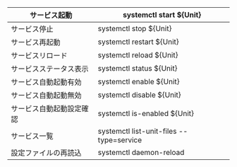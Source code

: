| サービス起動 | systemctl start ${Unit} |
| --- | --- |
| サービス停止 | systemctl stop ${Unit} |
| サービス再起動 | systemctl restart ${Unit} |
| サービスリロード | systemctl reload ${Unit} |
| サービスステータス表示 | systemctl status ${Unit} |
| サービス自動起動有効 | systemctl enable ${Unit} |
| サービス自動起動無効 | systemctl disable ${Unit} |
| サービス自動起動設定確認 | systemctl is-enabled ${Unit} |
| サービス一覧 | systemctl list-unit-files --type=service |
| 設定ファイルの再読込 | systemctl daemon-reload |
